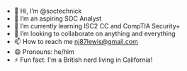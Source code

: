 - 👋 Hi, I’m @soctechnick
- 👀 I’m an aspiring SOC Analyst
- 🌱 I’m currently learning ISC2 CC and CompTIA Security+
- 💞️ I’m looking to collaborate on anything and everything
- 📫 How to reach me nj87lewis@gmail.com
- 😄 Pronouns: he/him
- ⚡ Fun fact: I'm a British nerd living in California!

<!---
soctechnick/soctechnick is a ✨ special ✨ repository because its `README.md` (this file) appears on your GitHub profile.
You can click the Preview link to take a look at your changes.
--->
